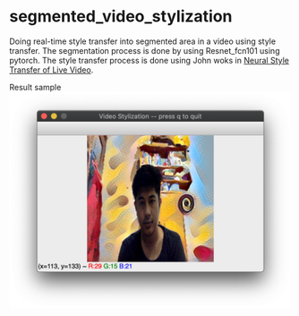 # segmented_video_stylization
Doing real-time style transfer into segmented area in a video using style transfer.
The segmentation process is done by using Resnet_fcn101 using pytorch.
The style transfer process is done using John woks in [Neural Style Transfer of Live Video](https://github.com/jsigee87/real-time-style-transfer).

Result sample
![result image](https://github.com/dayatura/segmented_video_stylization/blob/master/result.png)
